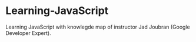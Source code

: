 # Learning-JavaScript
Learning JavaScript with knowlegde map of instructor Jad Joubran (Google Developer Expert).

